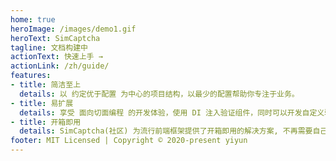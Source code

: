 ```yaml
---
home: true
heroImage: /images/demo1.gif
heroText: SimCaptcha
tagline: 文档构建中
actionText: 快速上手 →
actionLink: /zh/guide/
features:
- title: 简洁至上
  details: 以 约定优于配置 为中心的项目结构，以最少的配置帮助你专注于业务。
- title: 易扩展
  details: 享受 面向切面编程 的开发体验，使用 DI 注入验证组件，同时可以开发自定义验证。
- title: 开箱即用
  details: SimCaptcha(社区) 为流行前端框架提供了开箱即用的解决方案, 不再需要自己实现, 请见 sim-captcha-js, vue-sim-captcha。
footer: MIT Licensed | Copyright © 2020-present yiyun
---
```



